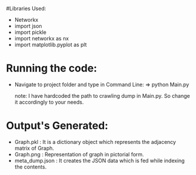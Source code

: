 #Libraries Used:

- Networkx
- import json
- import pickle
- import networkx as nx
- import matplotlib.pyplot as plt

# Running the code:

- Navigate to project folder and type in Command Line:
    => python Main.py

  note: I have hardcoded the path to crawling dump in Main.py. So change it accordingly to your
        needs.

# Output's Generated:

- Graph.pkl         : It is a dictionary object which represents the adjacency matrix of Graph.
- Graph.png         : Representation of graph in pictorial form.
- meta_dump.json    : It creates the JSON data which is fed while indexing the contents.